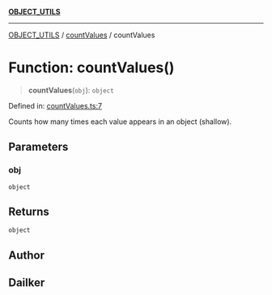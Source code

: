 [**OBJECT_UTILS**](../../README.md)

***

[OBJECT_UTILS](../../README.md) / [countValues](../README.md) / countValues

# Function: countValues()

> **countValues**(`obj`): `object`

Defined in: [countValues.ts:7](https://github.com/dailker/everyutil/blob/9768d00ced16ec8f4705df34c2fe47f2b1b47121/src/object/countValues.ts#L7)

Counts how many times each value appears in an object (shallow).

## Parameters

### obj

`object`

## Returns

`object`

## Author

## Dailker
